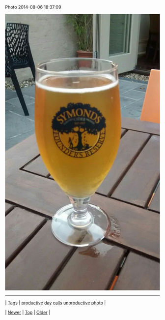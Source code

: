 <!--
title: Photo 2014-08-06 18
date: 2020-06-28T15:27:00.366Z
tags: productive, day, calls, unproductive, photo
-->


Photo 2014-08-06 18:37:09

![](93988879227-0.jpg)

<!--BOTTOM-POST-NAVIGATION-->
---

| [Tags](tags.md) | [productive](tag-productive.md) [day](tag-day.md) [calls](tag-calls.md) [unproductive](tag-unproductive.md) [photo](tag-photo.md) |

| [Newer](93977952192.md) | [Top](index.md) | [Older](93991288439.md) |